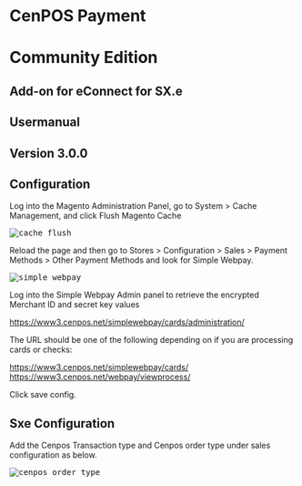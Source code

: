 # CenPOS Payment
# Community Edition

## Add-on for eConnect for SX.e

## Usermanual

## Version 3.0.0


## Configuration

Log into the Magento Administration Panel, go to System > Cache Management, and click Flush Magento Cache

<kbd>
<img alt ="cache flush" src="../../Leanswift Sxe and CSD/Images/magento_cacheflush.png"></kbd>

Reload the page and then go to Stores > Configuration > Sales > Payment Methods > Other Payment Methods and look for Simple Webpay.

<kbd>
<img alt ="simple webpay" src="../../Leanswift Sxe and CSD/Images/cenpos_simplewebpay.png"></kbd>

Log into the Simple Webpay Admin panel to retrieve the encrypted Merchant ID and secret key values

https://www3.cenpos.net/simplewebpay/cards/administration/

The URL should be one of the following depending on if you are processing cards or checks:

https://www3.cenpos.net/simplewebpay/cards/ 
https://www3.cenpos.net/webpay/viewprocess/

Click save config.


## Sxe Configuration

Add the Cenpos Transaction type and Cenpos order type under sales configuration as below.

<kbd>
<img alt ="cenpos order type" src="../../Leanswift Sxe and CSD/Images/cenpos_ordertype.png"></kbd>





